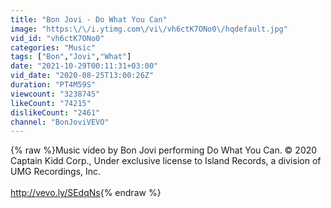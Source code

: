 ```yaml
---
title: "Bon Jovi - Do What You Can"
image: "https:\/\/i.ytimg.com\/vi\/vh6ctK7ONo0\/hqdefault.jpg"
vid_id: "vh6ctK7ONo0"
categories: "Music"
tags: ["Bon","Jovi","What"]
date: "2021-10-29T00:11:31+03:00"
vid_date: "2020-08-25T13:00:26Z"
duration: "PT4M59S"
viewcount: "3238745"
likeCount: "74215"
dislikeCount: "2461"
channel: "BonJoviVEVO"
---
```

{% raw %}Music video by Bon Jovi performing Do What You Can. © 2020 Captain Kidd Corp., Under exclusive license to Island Records, a division of UMG Recordings, Inc.<br /><br /><a rel="nofollow" target="blank" href="http://vevo.ly/SEdqNs">http://vevo.ly/SEdqNs</a>{% endraw %}
